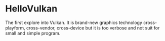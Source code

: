 # HelloVulkan
The first explore into Vulkan. It is brand-new graphics technology cross-playform, cross-vendor, cross-device but it is too verbose and not suit for small and simple program.
